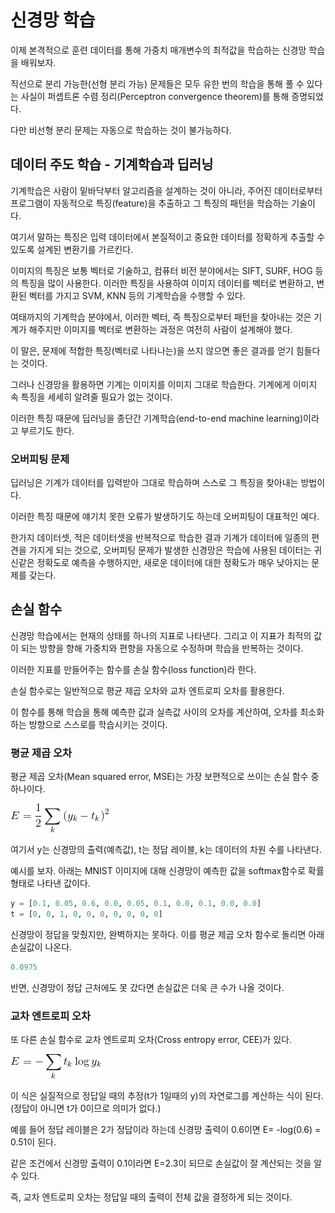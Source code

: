 # 신경망 학습
이제 본격적으로 훈련 데이터를 통해 가중치 매개변수의 최적값을 학습하는 신경망 학습을 배워보자.

직선으로 분리 가능한(선형 분리 가능) 문제들은 모두 유한 번의 학습을 통해 풀 수 있다는 사실이 퍼셉트론 수렴 정리(Perceptron convergence theorem)를 통해 증명되었다.

다만 비선형 분리 문제는 자동으로 학습하는 것이 불가능하다.

## 데이터 주도 학습 - 기계학습과 딥러닝
기계학습은 사람이 밑바닥부터 알고리즘을 설계하는 것이 아니라, 주어진 데이터로부터 프로그램이 자동적으로 특징(feature)을 추출하고 그 특징의 패턴을 학습하는 기술이다.

여기서 말하는 특징은 입력 데이터에서 본질적이고 중요한 데이터를 정확하게 추출할 수 있도록 설계된 변환기를 가르킨다.

이미지의 특징은 보통 벡터로 기술하고, 컴퓨터 비전 분야에서는 SIFT, SURF, HOG 등의 특징을 많이 사용한다. 이러한 특징을 사용하여 이미지 데이터를 벡터로 변환하고, 변환된 벡터를 가지고 SVM, KNN 등의 기계학습을 수행할 수 있다.

여태까지의 기계학습 분야에서, 이러한 벡터, 즉 특징으로부터 패턴을 찾아내는 것은 기계가 해주지만 이미지를 벡터로 변환하는 과정은 여전히 사람이 설계해야 했다.

이 말은, 문제에 적합한 특징(벡터로 나타나는)을 쓰지 않으면 좋은 결과를 얻기 힘들다는 것이다.

그러나 신경망을 활용하면 기계는 이미지를 이미지 그대로 학습한다. 기계에게 이미지 속 특징을 세세히 알려줄 필요가 없는 것이다.

이러한 특징 때문에 딥러닝을 종단간 기계학습(end-to-end machine learning)이라고 부르기도 한다.

### 오버피팅 문제
딥러닝은 기계가 데이터를 입력받아 그대로 학습하며 스스로 그 특징을 찾아내는 방법이다.

이러한 특징 때문에 얘기치 못한 오류가 발생하기도 하는데 오버피팅이 대표적인 예다.

한가지 데이터셋, 적은 데이터셋을 반복적으로 학습한 결과 기계가 데이터에 일종의 편견을 가지게 되는 것으로, 오버피팅 문제가 발생한 신경망은 학습에 사용된 데이터는 귀신같은 정확도로 예측을 수행하지만, 새로운 데이터에 대한 정확도가 매우 낮아지는 문제를 갖는다.

## 손실 함수
신경망 학습에서는 현재의 상태를 하나의 지표로 나타낸다. 그리고 이 지표가 최적의 값이 되는 방향을 향해 가중치와 편향을 자동으로 수정하며 학습을 반복하는 것이다.

이러한 지표를 만들어주는 함수를 손실 함수(loss function)라 한다.

손실 함수로는 일반적으로 평균 제곱 오차와 교차 엔트로피 오차를 활용한다.

이 함수를 통해 학습을 통해 예측한 값과 실측값 사이의 오차를 계산하여, 오차를 최소화하는 방향으로 스스로를 학습시키는 것이다.

### 평균 제곱 오차
평균 제곱 오차(Mean squared error, MSE)는 가장 보편적으로 쓰이는 손실 함수 중 하나이다.

![img](./img/MSE.png)

여기서 y는 신경망의 출력(예측값), t는 정답 레이블, k는 데이터의 차원 수를 나타낸다.

예시를 보자. 아래는 MNIST 이미지에 대해 신경망이 예측한 값을 softmax함수로 확률 형태로 나타낸 값이다.

~~~python
y = [0.1, 0.05, 0.6, 0.0, 0.05, 0.1, 0.0, 0.1, 0.0, 0.0]
t = [0, 0, 1, 0, 0, 0, 0, 0, 0, 0]
~~~
신경망이 정답을 맞췄지만, 완벽하지는 못하다. 이를 평균 제곱 오차 함수로 돌리면 아래 손실값이 나온다.
~~~python
0.0975
~~~
반면, 신경망이 정답 근처에도 못 갔다면 손실값은 더욱 큰 수가 나올 것이다.

### 교차 엔트로피 오차
또 다른 손실 함수로 교차 엔트로피 오차(Cross entropy error, CEE)가 있다.

![img](./img/CEE.png)

이 식은 실질적으로 정답일 때의 추정(t가 1일때의 y)의 자연로그를 계산하는 식이 된다.(정답이 아니면 t가 0이므로 의미가 없다.)

예를 들어 정답 레이블은 2가 정답이라 하는데 신경망 출력이 0.6이면 E= -log(0.6) = 0.51이 된다.

같은 조건에서 신경망 출력이 0.1이라면 E=2.3이 되므로 손실값이 잘 계산되는 것을 알 수 있다.

즉, 교차 엔트로피 오차는 정답일 때의 출력이 전체 값을 결정하게 되는 것이다.